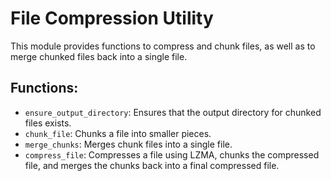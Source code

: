# File Compression Utility

This module provides functions to compress and chunk files, as well as to merge chunked files back into a single file.

## Functions:
* `ensure_output_directory`: Ensures that the output directory for chunked files exists.
* `chunk_file`: Chunks a file into smaller pieces.
* `merge_chunks`: Merges chunk files into a single file.
* `compress_file`: Compresses a file using LZMA, chunks the compressed file, and merges the chunks back into a final compressed file.